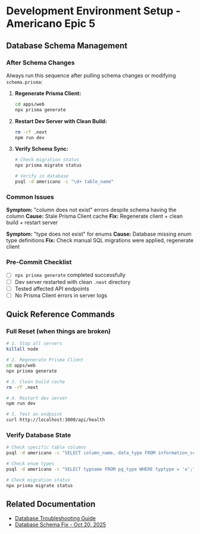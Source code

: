 # Development Environment Setup - Americano Epic 5

## Database Schema Management

### After Schema Changes
Always run this sequence after pulling schema changes or modifying `schema.prisma`:

1. **Regenerate Prisma Client:**
   ```bash
   cd apps/web
   npx prisma generate
   ```

2. **Restart Dev Server with Clean Build:**
   ```bash
   rm -rf .next
   npm run dev
   ```

3. **Verify Schema Sync:**
   ```bash
   # Check migration status
   npx prisma migrate status

   # Verify in database
   psql -d americano -c "\d+ table_name"
   ```

### Common Issues

**Symptom:** "column does not exist" errors despite schema having the column
**Cause:** Stale Prisma Client cache
**Fix:** Regenerate client + clean build + restart server

**Symptom:** "type does not exist" for enums
**Cause:** Database missing enum type definitions
**Fix:** Check manual SQL migrations were applied, regenerate client

### Pre-Commit Checklist
- [ ] `npx prisma generate` completed successfully
- [ ] Dev server restarted with clean `.next` directory
- [ ] Tested affected API endpoints
- [ ] No Prisma Client errors in server logs

## Quick Reference Commands

### Full Reset (when things are broken)
```bash
# 1. Stop all servers
killall node

# 2. Regenerate Prisma Client
cd apps/web
npx prisma generate

# 3. Clean build cache
rm -rf .next

# 4. Restart dev server
npm run dev

# 5. Test an endpoint
curl http://localhost:3000/api/health
```

### Verify Database State
```bash
# Check specific table columns
psql -d americano -c "SELECT column_name, data_type FROM information_schema.columns WHERE table_name='lectures';"

# Check enum types
psql -d americano -c "SELECT typname FROM pg_type WHERE typtype = 'e';"

# Check migration status
npx prisma migrate status
```

## Related Documentation
- [Database Troubleshooting Guide](./troubleshooting/database-issues.md)
- [Database Schema Fix - Oct 20, 2025](../DATABASE-SCHEMA-FIX-2025-10-20.md)
